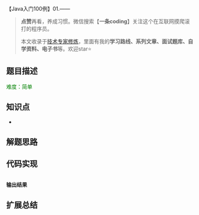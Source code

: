 【Java入门100例】01.——

> **点赞**再看，养成习惯。微信搜索【**一条coding**】关注这个在互联网摸爬滚打的程序员。
>
> 本文收录于[技术专家修炼](https://gitee.com/yitiaocoding/JavaExpert/blob/master/readme.md)，里面有我的**学习路线、系列文章、面试题库、自学资料、电子书**等。欢迎star⭐️

## 题目描述

<font color=green>难度：简单</font>

>
>
>

## 知识点

- 

## 解题思路





## 代码实现

```java

```

**输出结果**

## 扩展总结



